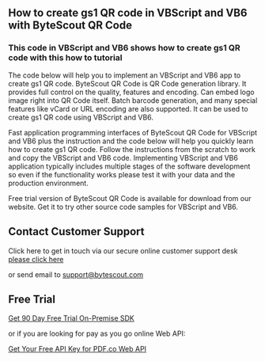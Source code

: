 ## How to create gs1 QR code in VBScript and VB6 with ByteScout QR Code

### This code in VBScript and VB6 shows how to create gs1 QR code with this how to tutorial

The code below will help you to implement an VBScript and VB6 app to create gs1 QR code. ByteScout QR Code is QR Code generation library. It provides full control on the quality, features and encoding. Can embed logo image right into QR Code itself. Batch barcode generation, and many special features like vCard or URL encoding are also supported. It can be used to create gs1 QR code using VBScript and VB6.

Fast application programming interfaces of ByteScout QR Code for VBScript and VB6 plus the instruction and the code below will help you quickly learn how to create gs1 QR code. Follow the instructions from the scratch to work and copy the VBScript and VB6 code. Implementing VBScript and VB6 application typically includes multiple stages of the software development so even if the functionality works please test it with your data and the production environment.

Free trial version of ByteScout QR Code is available for download from our website. Get it to try other source code samples for VBScript and VB6.

## Contact Customer Support

Click here to get in touch via our secure online customer support desk [please click here](https://bytescout.zendesk.com/hc/en-us/requests/new?subject=ByteScout%20QR%20Code%20Question)

or send email to [support@bytescout.com](mailto:support@bytescout.com?subject=ByteScout%20QR%20Code%20Question) 

## Free Trial

[Get 90 Day Free Trial On-Premise SDK](https://bytescout.com/download/web-installer?utm_source=github-readme)

or if you are looking for pay as you go online Web API:

[Get Your Free API Key for PDF.co Web API](https://pdf.co/documentation/api?utm_source=github-readme)